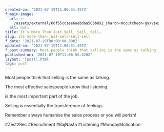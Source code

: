 ```yaml
---
created-on: '2021-07-19T11:06:51.467Z'
f_main-image:
  url: >-
    /assets/external/60f55cc1ee6aebdaa583b892_sharon-mccutcheon-gyxvsezazxu-unsplash.jpg
  alt: null
title: It’s More Than Just Sell, Sell, Sell…
slug: its-more-than-just-sell-sell-sell
f_date: '2021-07-19T00:00:00.000Z'
updated-on: '2021-07-19T11:06:51.467Z'
f_post-summary: Most people think that selling is the same as talking.
published-on: '2021-07-19T11:06:56.920Z'
layout: '[post].html'
tags: post
---
```


Most people think that selling is the same as talking.

The most effective salespeople know that listening

is the most important part of the job.

Selling is essentially the transference of feelings.

Remember always humanise the sales process or you will perish!

#Zest2Rec #Recruitment #RajNasta #Listening #MondayMotication

‍

